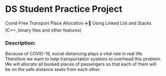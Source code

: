 # DS Student Practice Project

Covid-Free Transport Place Allocation ✈️🚉
Using Linked List and Stacks (C++, binary files and other features)

### Description: 
Because of COVID-19, social distancing plays a vital role in real life. 
Therefore we want to help transportation systems to overhead this problem. 
We will allocate all booked places of passengers so that each of them will be on the safe distance seats from each other.
